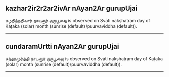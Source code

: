 ## kazhar2ir2r2ar2ivAr nAyan2Ar gurupUjai
கழறிற்றறிவார் நாயனார் குருபூஜை is observed on Svāti nakṣhatram day of Kaṭaka (solar) month (sunrise (default)/puurvaviddha (default)).



---
## cundaramUrtti nAyan2Ar gurupUjai
சுந்தரமூர்த்தி நாயனார் குருபூஜை is observed on Svāti nakṣhatram day of Kaṭaka (solar) month (sunrise (default)/puurvaviddha (default)).



---
